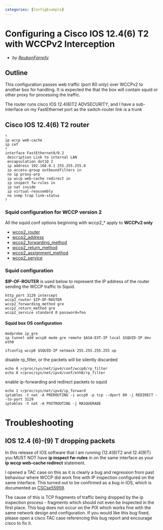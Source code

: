 ```yaml
---
categories: [ConfigExample]
---
```

# Configuring a Cisco IOS 12.4(6) T2 with WCCPv2 Interception

- *by  [ReubenFarrelly](/ReubenFarrelly)*

## Outline

This configuration passes web traffic (port 80 only) over WCCPv2 to
another box for handling. It is expected the that the box will contain
squid or other proxy for processing the traffic.

The router runs cisco IOS 12.4(6)T2 ADVSECURITY, and I have a
sub-interface on my FastEthernet port as the switch-router link is a
trunk

## Cisco IOS 12.4(6) T2 router

    !
    ip wccp web-cache
    ip cef
    !
    interface FastEthernet0/0.2
     description Link to internal LAN
     encapsulation dot1Q 2
     ip address 192.168.0.1 255.255.255.0
     ip access-group outboundfilters in
     no ip proxy-arp
     ip wccp web-cache redirect in
     ip inspect fw-rules in
     ip nat inside
     ip virtual-reassembly
     no snmp trap link-status
    !

### Squid configuration for WCCP version 2

All the squid.conf options beginning with wccp2_\* apply to **WCCPv2
only**

- [wccp2_router](http://www.squid-cache.org/Doc/config/wccp2_router)
- [wccp2_address](http://www.squid-cache.org/Doc/config/wccp2_address)
- [wccp2_forwarding_method](http://www.squid-cache.org/Doc/config/wccp2_forwarding_method)
- [wccp2_return_method](http://www.squid-cache.org/Doc/config/wccp2_return_method)
- [wccp2_assignment_method](http://www.squid-cache.org/Doc/config/wccp2_assignment_method)
- [wccp2_service](http://www.squid-cache.org/Doc/config/wccp2_service)

### Squid configuration

**$IP-OF-ROUTER** is used below to represent the IP address of the
    router sending the WCCP traffic to Squid.

    http_port 3129 intercept
    wccp2_router $IP-OF-ROUTER
    wccp2_forwarding_method gre
    wccp2_return_method gre
    wccp2_service standard 0 password=foo

#### Squid box OS configuration

    modprobe ip_gre
    ip tunnel add wccp0 mode gre remote $ASA-EXT-IP local $SQUID-IP dev eth0
    
    ifconfig wccp0 $SQUID-IP netmask 255.255.255.255 up

disable rp_filter, or the packets will be silently discarded

    echo 0 >/proc/sys/net/ipv4/conf/wccp0/rp_filter
    echo 0 >/proc/sys/net/ipv4/conf/eth0/rp_filter

enable ip-forwarding and redirect packets to squid

    echo 1 >/proc/sys/net/ipv4/ip_forward
    iptables -t nat -A PREROUTING -i wccp0 -p tcp --dport 80 -j REDIRECT --to-port 3129
    iptables -t nat -A POSTROUTING -j MASQUERADE

# Troubleshooting

## IOS 12.4 (6)-(9) T dropping packets

In this release of IOS software that I am running (12.4(6)T2 and
12.4(9)T) you MUST NOT have **ip inspect fw-rules** in on the same
interface as your **ip wccp web-cache redirect** statement.

I opened a TAC case on this as it is clearly a bug and regression from
past behaviour where WCCP did work fine with IP inspection configured on
the same interface. This turned out to be confirmed as a bug in IOS,
which is documented as
[CSCse55959](http://www.cisco.com/cgi-bin/Support/Bugtool/onebug.pl?bugid=CSCse55959).

The cause of this is TCP fragments of traffic being dropped by the ip
inspection process - fragments which should not even be inspected in the
first place. This bug does not occur on the PIX which works fine with
the same network design and configuration. If you would like this bug
fixed, please open a cisco TAC case referencing this bug report and
encourage cisco to fix it.
